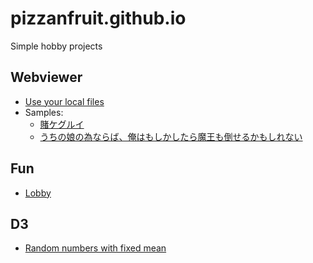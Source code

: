 # pizzanfruit.github.io

Simple hobby projects

## Webviewer

- [Use your local files](https://pizzanfruit.github.io/webviewer/index.html)
- Samples:
  - [賭ケグルイ](https://pizzanfruit.github.io/webviewer/index.html?title=kakegurui&vol=1 "Kakegurui Vol.1")
  - [うちの娘の為ならば、俺はもしかしたら魔王も倒せるかもしれない](https://pizzanfruit.github.io/webviewer/index.html?title=uchinaraba&vol=1 "Uchinaraba Vol.1")

## Fun

- [Lobby](https://pizzanfruit.github.io/fun)

## D3

- [Random numbers with fixed mean](https://pizzanfruit.github.io/d3test)
